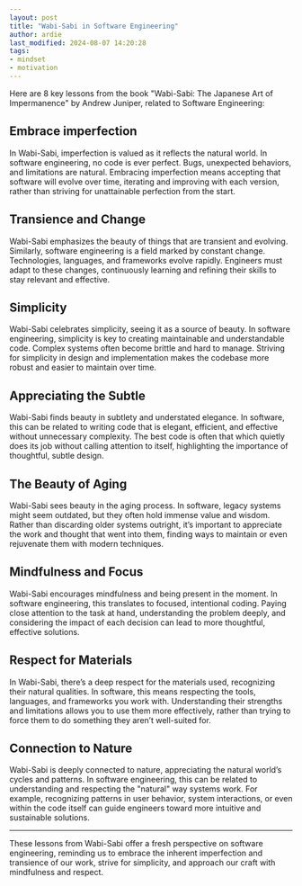 ```yaml
---
layout: post
title: "Wabi-Sabi in Software Engineering"
author: ardie
last_modified: 2024-08-07 14:20:28
tags:
- mindset
- motivation 
---
```



Here are 8 key lessons from the book "Wabi-Sabi: The Japanese Art of Impermanence" by Andrew Juniper, related to Software Engineering:

## Embrace imperfection

In Wabi-Sabi, imperfection is valued as it reflects the natural world. In
software engineering, no code is ever perfect. Bugs, unexpected behaviors, and
limitations are natural. Embracing imperfection means accepting that software
will evolve over time, iterating and improving with each version, rather than
striving for unattainable perfection from the start.

## Transience and Change

Wabi-Sabi emphasizes the beauty of things that are transient and evolving.
Similarly, software engineering is a field marked by constant change.
Technologies, languages, and frameworks evolve rapidly. Engineers must adapt to
these changes, continuously learning and refining their skills to stay relevant
and effective.

## Simplicity

Wabi-Sabi celebrates simplicity, seeing it as a source of beauty. In software
engineering, simplicity is key to creating maintainable and understandable code.
Complex systems often become brittle and hard to manage. Striving for simplicity
in design and implementation makes the codebase more robust and easier to
maintain over time.

## Appreciating the Subtle

Wabi-Sabi finds beauty in subtlety and understated elegance. In software, this
can be related to writing code that is elegant, efficient, and effective without
unnecessary complexity. The best code is often that which quietly does its job
without calling attention to itself, highlighting the importance of thoughtful,
subtle design.

## The Beauty of Aging

Wabi-Sabi sees beauty in the aging process. In software, legacy systems might
seem outdated, but they often hold immense value and wisdom. Rather than
discarding older systems outright, it’s important to appreciate the work and
thought that went into them, finding ways to maintain or even rejuvenate them
with modern techniques.

## Mindfulness and Focus

Wabi-Sabi encourages mindfulness and being present in the moment. In software
engineering, this translates to focused, intentional coding. Paying close
attention to the task at hand, understanding the problem deeply, and considering
the impact of each decision can lead to more thoughtful, effective solutions.

## Respect for Materials

In Wabi-Sabi, there’s a deep respect for the materials used, recognizing their
natural qualities. In software, this means respecting the tools, languages, and
frameworks you work with. Understanding their strengths and limitations allows
you to use them more effectively, rather than trying to force them to do
something they aren’t well-suited for.

## Connection to Nature

Wabi-Sabi is deeply connected to nature, appreciating the natural world’s cycles
and patterns. In software engineering, this can be related to understanding and
respecting the "natural" way systems work. For example, recognizing patterns in
user behavior, system interactions, or even within the code itself can guide
engineers toward more intuitive and sustainable solutions.

---

These lessons from Wabi-Sabi offer a fresh perspective on software engineering,
reminding us to embrace the inherent imperfection and transience of our work,
strive for simplicity, and approach our craft with mindfulness and respect.
